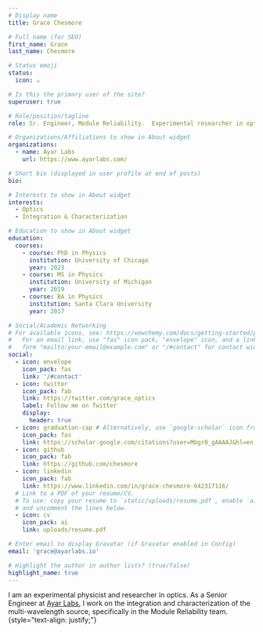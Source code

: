 ```yaml
---
# Display name
title: Grace Chesmore

# Full name (for SEO)
first_name: Grace
last_name: Chesmore

# Status emoji
status:
  icon: ☕️

# Is this the primary user of the site?
superuser: true

# Role/position/tagline
role: Sr. Engineer, Module Reliability.  Experimental researcher in optics.

# Organizations/Affiliations to show in About widget
organizations:
  - name: Ayar Labs
    url: https://www.ayarlabs.com/

# Short bio (displayed in user profile at end of posts)
bio:  

# Interests to show in About widget
interests:
  - Optics
  - Integration & Characterization

# Education to show in About widget
education:
  courses:
    - course: PhD in Physics
      institution: University of Chicago
      year: 2023
    - course: MS in Physics
      institution: University of Michigan
      year: 2019
    - course: BA in Physics
      institution: Santa Clara University
      year: 2017

# Social/Academic Networking
# For available icons, see: https://wowchemy.com/docs/getting-started/page-builder/#icons
#   For an email link, use "fas" icon pack, "envelope" icon, and a link in the
#   form "mailto:your-email@example.com" or "/#contact" for contact widget.
social:
  - icon: envelope
    icon_pack: fas
    link: '/#contact'
  - icon: twitter
    icon_pack: fab
    link: https://twitter.com/grace_optics
    label: Follow me on Twitter
    display:
      header: true
  - icon: graduation-cap # Alternatively, use `google-scholar` icon from `ai` icon pack
    icon_pack: fas
    link: https://scholar.google.com/citations?user=Mbgr0_gAAAAJ&hl=en
  - icon: github
    icon_pack: fab
    link: https://github.com/chesmore
  - icon: linkedin
    icon_pack: fab
    link: https://www.linkedin.com/in/grace-chesmore-642317116/
  # Link to a PDF of your resume/CV.
  # To use: copy your resume to `static/uploads/resume.pdf`, enable `ai` icons in `params.yaml`,
  # and uncomment the lines below.
  - icon: cv
    icon_pack: ai
    link: uploads/resume.pdf

# Enter email to display Gravatar (if Gravatar enabled in Config)
email: 'grace@ayarlabs.io'

# Highlight the author in author lists? (true/false)
highlight_name: true
---
```


I am an experimental physicist and researcher in optics.  As a Senior Engineer at [Ayar Labs](https://ayarlabs.com/), I work on the integration and characterization of the multi-wavelength source, specifically in the Module Reliability team.
{style="text-align: justify;"}
